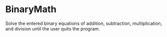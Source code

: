# BinaryMath
Solve the entered binary equations of addition, subtraction, multiplication, and division until the user quits the program.
